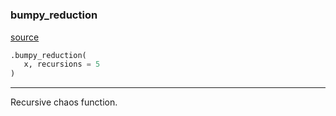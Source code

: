 #


### bumpy_reduction
[source](https://github.com/allfed/My-Super-Cool-Respository/blob/master/src/numerical.py/#L1)
```python
.bumpy_reduction(
   x, recursions = 5
)
```

---
Recursive chaos function.
